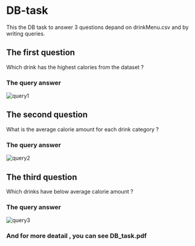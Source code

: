 # DB-task
This the DB task to answer 3 questions depand on drinkMenu.csv and by writing queries.
## The first question
Which drink has the highest calories from the dataset ?
### The query answer 
![query1](https://user-images.githubusercontent.com/52126542/181852223-4849ddea-5ff8-4bbf-a02a-75ac5563e636.png)
## The second question
What is the average calorie amount for each drink category ?
### The query answer 
![query2](https://user-images.githubusercontent.com/52126542/181852320-9c34a34e-7467-4208-a6cb-8a15daee994b.png)
## The third question
Which drinks have below average calorie amount ?
### The query answer 
![query3](https://user-images.githubusercontent.com/52126542/181852762-0b2d1d02-f2c8-43d5-aa91-033e614fe15c.png)

 ### And for more deatail , you can see DB_task.pdf
